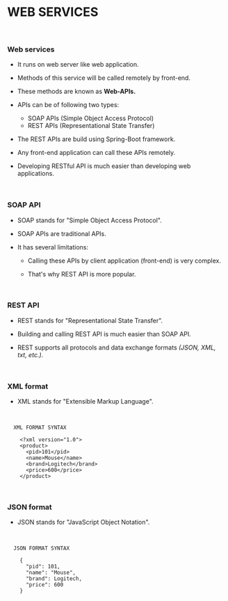 # **WEB SERVICES**

<br>

### **Web services**

+ It runs on web server like web application.

+ Methods of this service will be called remotely by front-end.

+ These methods are known as **Web-APIs.**

+ APIs can be of following two types:
  + SOAP APIs (Simple Object Access Protocol)
  + REST APIs (Representational State Transfer)

+ The REST APIs are build using Spring-Boot framework.

+ Any front-end application can call these APIs remotely.

+ Developing RESTful API is much easier than developing web applications.

<br>

### **SOAP API**

+ SOAP stands for "Simple Object Access Protocol".

+ SOAP APIs are traditional APIs.

+ It has several limitations:
  + Calling these APIs by client application (front-end) is very complex.

  + That's why REST API is more popular.

<br>

### **REST API**

+ REST stands for "Representational State Transfer".

+ Building and calling REST API is much easier than SOAP API.

+ REST supports all protocols and data exchange formats _(JSON, XML, txt, etc.)_.

<br>

### **XML format**

+ XML stands for "Extensible Markup Language".

<br>

```
  XML FORMAT SYNTAX

    <?xml version="1.0">
    <product>
      <pid>101</pid>
      <name>Mouse</name>
      <brand>Logitech</brand>
      <price>600</price>
    </product>
```

<br>

### **JSON format**

+ JSON stands for "JavaScript Object Notation".

<br>

```
  JSON FORMAT SYNTAX

    {
      "pid": 101,
      "name": "Mouse",
      "brand": Logitech,
      "price": 600
    }
```
